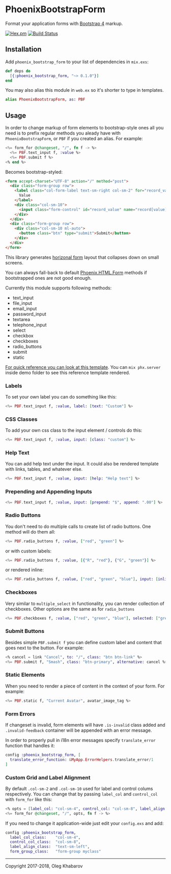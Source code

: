 # PhoenixBootstrapForm

Format your application forms with [Bootstrap 4](http://getbootstrap.com) markup.

[![Hex.pm](https://img.shields.io/hexpm/v/phoenix_bootstrap_form.svg?style=flat)](https://hex.pm/packages/phoenix_bootstrap_form)
[![Build Status](https://travis-ci.org/GBH/phoenix_bootstrap_form.svg?style=flat&branch=master)](https://travis-ci.org/GBH/phoenix_bootstrap_form)

## Installation

Add `phoenix_bootstrap_form` to your list of dependencies in `mix.exs`:

```elixir
def deps do
  [{:phoenix_bootstrap_form, "~> 0.1.0"}]
end
```

You may also alias this module in `web.ex` so it's shorter to type in templates.

```elixir
alias PhoenixBootstrapForm, as: PBF
```

## Usage

In order to change markup of form elements to bootstrap-style ones all you need is
to prefix regular methods you aleady have with `PhoenixBootstrapForm`, or `PBF`
if you created an alias. For example:

```elixir
<%= form_for @changeset, "/", fn f -> %>
  <%= PBF.text_input f, :value %>
  <%= PBF.submit f %>
<% end %>
```

Becomes bootstrap-styled:

```html
<form accept-charset="UTF-8" action="/" method="post">
  <div class="form-group row">
    <label class="col-form-label text-sm-right col-sm-2" for="record_value">
      Value
    </label>
    <div class="col-sm-10">
      <input class="form-control" id="record_value" name="record[value]" type="text">
    </div>
  </div>
  <div class="form-group row">
    <div class="col-sm-10 ml-auto">
      <button class="btn" type="submit">Submit</button>
    </div>
  </div>
</form>
```

This library generates [horizonal form](https://getbootstrap.com/docs/4.0/components/forms/#horizontal-form)
layout that collapses down on small screens.

You can always fall-back to default [Phoenix.HTML.Form](https://hexdocs.pm/phoenix_html/Phoenix.HTML.Form.html)
methods if bootstrapped ones are not good enough.

Currently this module supports following methods:

* text_input
* file_input
* email_input
* password_input
* textarea
* telephone_input
* select
* checkbox
* checkboxes
* radio_buttons
* submit
* static

[For quick reference you can look at this template](demo/lib/demo_web/templates/page/index.html.eex).
You can `mix phx.server` inside demo folder to see this reference template rendered.

### Labels

To set your own label you can do something like this:

```elixir
<%= PBF.text_input f, :value, label: [text: "Custom"] %>
```

### CSS Classes

To add your own css class to the input element / controls do this:

```elixir
<%= PBF.text_input f, :value, input: [class: "custom"] %>
```

### Help Text

You can add help text under the input. It could also be rendered template with
links, tables, and whatever else.

```elixir
<%= PBF.text_input f, :value, input: [help: "Help text"] %>
```

### Prepending and Appending Inputs

```elixir
<%= PBF.text_input f, :value, input: [prepend: "$", append: ".00"] %>
```

### Radio Buttons

You don't need to do multiple calls to create list of radio buttons. One method
will do them all:

```elixir
<%= PBF.radio_buttons f, :value, ["red", "green"] %>
```

or with custom labels:

```elixir
<%= PBF.radio_buttons f, :value, [{"R", "red"}, {"G", "green"}] %>

```

or rendered inline:

```elixir
<%= PBF.radio_buttons f, :value, ["red", "green", "blue"], input: [inline: true] %>
```

### Checkboxes

Very similar to `multiple_select` in functionality, you can render collection of
checkboxes. Other options are the same as for `radio_buttons`

```elixir
<%= PBF.checkboxes f, :value, ["red", "green", "blue"], selected: ["green"] %>
```

### Submit Buttons

Besides simple `PBF.submit f` you can define custom label and content that goes
next to the button. For example:

```elixir
<% cancel = link "Cancel", to: "/", class: "btn btn-link" %>
<%= PBF.submit f, "Smash", class: "btn-primary", alternative: cancel %>
```

### Static Elements

When you need to render a piece of content in the context of your form. For example:

```elixir
<%= PBF.static f, "Current Avatar", avatar_image_tag %>
```

### Form Errors

If changeset is invalid, form elements will have `.is-invalid` class added and
`.invalid-feedback` container will be appended with an error message.

In order to properly pull in i18n error messages specify `translate_error`
function that handles it:

```elixir
config :phoenix_bootstrap_form, [
  translate_error_function: &MyApp.ErrorHelpers.translate_error/1
]
```

### Custom Grid and Label Alignment

By default `.col-sm-2` and `.col-sm-10` used for label and control colums respectively.
You can change that by passing `label_col` and `control_col` with `form_for` like this:

```elixir
<% opts = [label_col: "col-sm-4", control_col: "col-sm-8", label_align: "text-sm-left"] %>
<%= form_for @changeset, "/", opts, fn f -> %>

```

If you need to change it application-wide just edit your `config.exs` and add:

```elixir
config :phoenix_bootstrap_form,
  label_col_class:    "col-sm-4",
  control_col_class:  "col-sm-8",
  label_align_class:  "text-sm-left",
  form_group_class:   "form-group myclass"

```

---

Copyright 2017-2018, Oleg Khabarov
